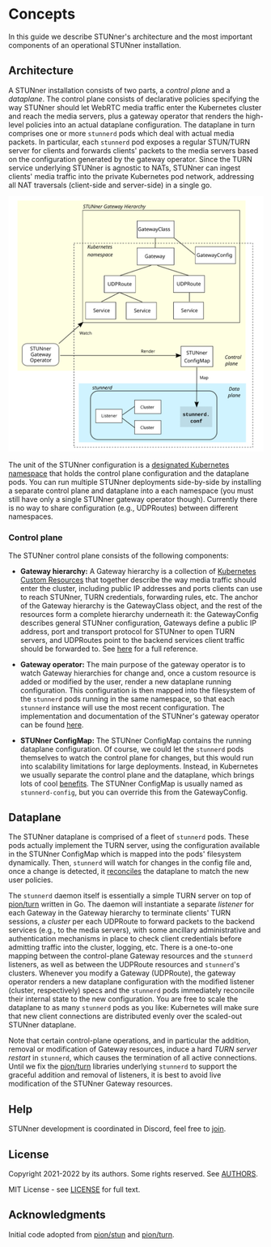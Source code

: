 # Concepts

In this guide we describe STUNner's architecture and the most important components of an
operational STUNner installation.

## Architecture

A STUNner installation consists of two parts, a *control plane* and a *dataplane*. The control
plane consists of declarative policies specifying the way STUNner should let WebRTC media traffic
enter the Kubernetes cluster and reach the media servers, plus a gateway operator that renders the
high-level policies into an actual dataplane configuration. The dataplane in turn comprises one or
more `stunnerd` pods which deal with actual media packets. In particular, each `stunnerd` pod
exposes a regular STUN/TURN server for clients and forwards clients' packets to the media servers
based on the configuration generated by the gateway operator. Since the TURN service underlying
STUNner is agnostic to NATs, STUNner can ingest clients' media traffic into the private Kubernetes
pod network, addressing all NAT traversals (client-side and server-side) in a single go.

![STUNner architecture](/doc/stunner_arch_big.svg)

The unit of the STUNner configuration is a [designated Kubernetes
namespace](https://kubernetes.io/docs/concepts/overview/working-with-objects/namespaces) that holds
the control plane configuration and the dataplane pods. You can run multiple STUNner deployments
side-by-side by installing a separate control plane and dataplane into a each namespace (you must
still have only a single STUNner gateway operator though). Currently there is no way to share
configuration (e.g., UDPRoutes) between different namespaces.

### Control plane

The STUNner control plane consists of the following components:

* **Gateway hierarchy:** A Gateway hierarchy is a collection of [Kubernetes Custom
Resources](https://kubernetes.io/docs/concepts/extend-kubernetes/api-extension/custom-resources)
that together describe the way media traffic should enter the cluster, including public IP
addresses and ports clients can use to reach STUNner, TURN credentials, forwarding rules, etc. The
anchor of the Gateway hierarchy is the GatewayClass object, and the rest of the resources form a
complete hierarchy underneath it: the GatewayConfig describes general STUNner configuration,
Gateways define a public IP address, port and transport protocol for STUNner to open TURN servers,
and UDPRoutes point to the backend services client traffic should be forwarded to. See
[here](/doc/GATEWAY.md) for a full reference.

* **Gateway operator:** The main purpose of the gateway operator is to watch Gateway hierarchies
for change and, once a custom resource is added or modified by the user, render a new dataplane
running configuration. This configuration is then mapped into the filesystem of the `stunnerd` pods
running in the same namespace, so that each `stunnerd` instance will use the most recent
configuration. The implementation and documentation of the STUNner's gateway operator can be found
[here](https://github.com/l7mp/stunner-gateway-operator).

* **STUNner ConfigMap:** The STUNner ConfigMap contains the running dataplane configuration. Of
course, we could let the `stunnerd` pods themselves to watch the control plane for changes, but
this would run into scalability limitations for large deployments. Instead, in Kubernetes we
usually separate the control plane and the dataplane, which brings lots of cool
[benefits](https://en.wikipedia.org/wiki/Software-defined_networking). The STUNner ConfigMap is
usually named as `stunnerd-config`, but you can override this from the GatewayConfig.

## Dataplane

The STUNner dataplane is comprised of a fleet of `stunnerd` pods. These pods actually implement the
TURN server, using the configuration available in the STUNner ConfigMap which is mapped into the
pods' filesystem dynamically. Then, `stunnerd` will watch for changes in the config file and, once
a change is detected, it [reconciles](https://kubernetes.io/docs/concepts/architecture/controller)
the dataplane to match the new user policies.

The `stunnerd` daemon itself is essentially a simple TURN server on top of
[pion/turn](https://github.com/pion/turn) written in Go. The daemon will instantiate a separate
*listener* for each Gateway in the Gateway hierarchy to terminate clients' TURN sessions, a
*cluster* per each UDPRoute to forward packets to the backend services (e.g., to the media
servers), with some ancillary administrative and authentication mechanisms in place to check client
credentials before admitting traffic into the cluster, logging, etc.  There is a one-to-one mapping
between the control-plane Gateway resources and the `stunnerd` listeners, as well as between the
UDPRoute resources and `stunnerd`'s clusters. Whenever you modify a Gateway (UDPRoute), the gateway
operator renders a new dataplane configuration with the modified listener (cluster, respectively)
specs and the `stunnerd` pods immediately reconcile their internal state to the new configuration.
You are free to scale the dataplane to as many `stunnerd` pods as you like: Kubernetes will make
sure that new client connections are distributed evenly over the scaled-out STUNner dataplane.

Note that certain control-plane operations, and in particular the addition, removal or modification
of Gateway resources, induce a hard *TURN server restart* in `stunnerd`, which causes the
termination of all active connections. Until we fix the [pion/turn](https://github.com/pion/turn)
libraries underlying `stunnerd` to support the graceful addition and removal of listeners, it is
best to avoid live modification of the STUNner Gateway resources.

## Help

STUNner development is coordinated in Discord, feel free to [join](https://discord.gg/DyPgEsbwzc).

## License

Copyright 2021-2022 by its authors. Some rights reserved. See [AUTHORS](../AUTHORS).

MIT License - see [LICENSE](../LICENSE) for full text.

## Acknowledgments

Initial code adopted from [pion/stun](https://github.com/pion/stun) and
[pion/turn](https://github.com/pion/turn).
